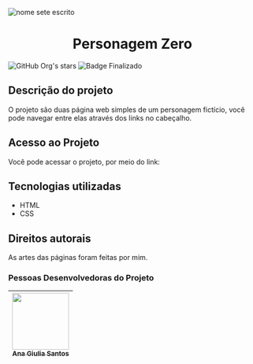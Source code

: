 ![nome sete escrito](https://github.com/anagiulias/CineTag/assets/115855530/567d5bea-8b95-418f-ad51-ba67f4b934b0)

<h1 align="center"> Personagem Zero </h1>

![GitHub Org's stars](https://img.shields.io/github/stars/anagiulias?style=social)
![Badge Finalizado](https://img.shields.io/badge/STATUS-FINALIZADO-<BRIGHTGREEN)

## Descrição do projeto
O projeto são duas página web simples de um personagem fictício, você pode navegar entre elas através dos links no cabeçalho.

## Acesso ao Projeto
Você pode acessar o projeto, por meio do link:

## Tecnologias utilizadas
* HTML
* CSS

## Direitos autorais
As artes das páginas foram feitas por mim.

### Pessoas Desenvolvedoras do Projeto
| [<img src="https://avatars.githubusercontent.com/u/115855530?v=4" width=115><br><sub>Ana Giulia Santos</sub>](https://github.com/anagiulias)
| :---: |
